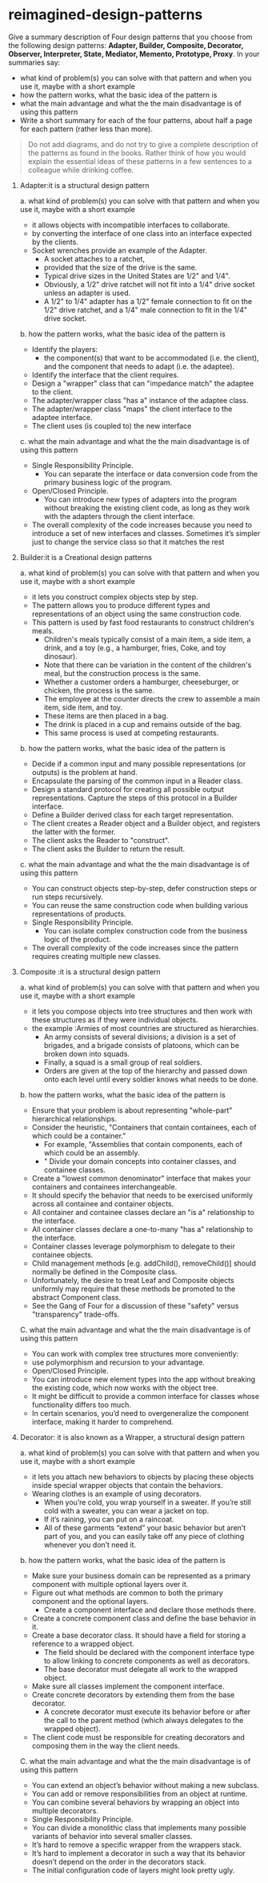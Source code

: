 # reimagined-design-patterns

Give a summary description of Four design patterns that you choose from the following design patterns: **Adapter,  Builder, Composite, Decorator, Observer, Interpreter, State, Mediator, Memento, Prototype, Proxy**. In your summaries say:

- what kind of problem(s) you can solve with that pattern and when you use it, maybe with a short example
- how the pattern works, what the basic idea of the pattern is
- what the main advantage and what the the main disadvantage is of using this pattern
- Write a short summary for each of the four patterns, about half a page for each pattern (rather less than more). 

> Do not add diagrams, and do not try to give a complete description of the patterns as found in the books. Rather think of how you would explain the essential ideas of these patterns in a few sentences to a colleague while drinking coffee.

1. Adapter:it is a structural design pattern

    a. what kind of problem(s) you can solve with that pattern and when you use it, maybe with a short example
   - it allows objects with incompatible interfaces to collaborate. 
   - by converting the interface of one class into an interface expected by the clients. 
   - Socket wrenches provide an example of the Adapter. 
     - A socket attaches to a ratchet, 
     - provided that the size of the drive is the same. 
     - Typical drive sizes in the United States are 1/2" and 1/4". 
     - Obviously, a 1/2" drive ratchet will not fit into a 1/4" drive socket unless an adapter is used. 
     - A 1/2" to 1/4" adapter has a 1/2" female connection to fit on the 1/2" drive ratchet, and a 1/4" male connection to fit in the 1/4" drive socket.
    
    b. how the pattern works, what the basic idea of the pattern is
   - Identify the players: 
     - the component(s) that want to be accommodated (i.e. the client), and the component that needs to adapt (i.e. the adaptee).
   - Identify the interface that the client requires.
   - Design a "wrapper" class that can "impedance match" the adaptee to the client.
   - The adapter/wrapper class "has a" instance of the adaptee class.
   - The adapter/wrapper class "maps" the client interface to the adaptee interface.
   - The client uses (is coupled to) the new interface
    
    c. what the main advantage and what the the main disadvantage is of using this pattern  

   - Single Responsibility Principle. 
     - You can separate the interface or data conversion code from the primary business logic of the program.
   - Open/Closed Principle. 
     - You can introduce new types of adapters into the program without breaking the existing client code, as long as they work with the adapters through the client interface.
   - The overall complexity of the code increases because you need to introduce a set of new interfaces and classes. Sometimes it’s simpler just to change the service class so that it matches the rest 

2. Builder:it is a Creational design patterns

    a. what kind of problem(s) you can solve with that pattern and when you use it, maybe with a short example
   - it lets you construct complex objects step by step. 
   - The pattern allows you to produce different types and representations of an object using the same construction code.
   - This pattern is used by fast food restaurants to construct children's meals. 
     - Children's meals typically consist of a main item, a side item, a drink, and a toy (e.g., a hamburger, fries, Coke, and toy dinosaur). 
     - Note that there can be variation in the content of the children's meal, but the construction process is the same. 
     - Whether a customer orders a hamburger, cheeseburger, or chicken, the process is the same. 
     - The employee at the counter directs the crew to assemble a main item, side item, and toy. 
     - These items are then placed in a bag. 
     - The drink is placed in a cup and remains outside of the bag. 
     - This same process is used at competing restaurants.
    
    b. how the pattern works, what the basic idea of the pattern is
   - Decide if a common input and many possible representations (or outputs) is the problem at hand.
   - Encapsulate the parsing of the common input in a Reader class.
   - Design a standard protocol for creating all possible output representations. Capture the steps of this protocol in a Builder interface.
   - Define a Builder derived class for each target representation.
   - The client creates a Reader object and a Builder object, and registers the latter with the former.
   - The client asks the Reader to "construct".
   - The client asks the Builder to return the result.

    c. what the main advantage and what the the main disadvantage is of using this pattern  
   -  You can construct objects step-by-step, defer construction steps or run steps recursively.
   - You can reuse the same construction code when building various representations of products.
   - Single Responsibility Principle. 
     - You can isolate complex construction code from the business logic of the product.
   - The overall complexity of the code increases since the pattern requires creating multiple new classes.

3. Composite :it is a structural design pattern 

    a. what kind of problem(s) you can solve with that pattern and when you use it, maybe with a short example
   - it lets you compose objects into tree structures and then work with these structures as if they were individual objects. 
   - the example :Armies of most countries are structured as hierarchies. 
     - An army consists of several divisions; a division is a set of brigades, and a brigade consists of platoons, which can be broken down into squads. 
     - Finally, a squad is a small group of real soldiers. 
     - Orders are given at the top of the hierarchy and passed down onto each level until every soldier knows what needs to be done.
    
    b. how the pattern works, what the basic idea of the pattern is
   - Ensure that your problem is about representing "whole-part" hierarchical relationships.
   - Consider the heuristic, "Containers that contain containees, each of which could be a container." 
     - For example, "Assemblies that contain components, each of which could be an assembly.
     - " Divide your domain concepts into container classes, and containee classes.
   - Create a "lowest common denominator" interface that makes your containers and containees interchangeable. 
   - It should specify the behavior that needs to be exercised uniformly across all containee and container objects.
   - All container and containee classes declare an "is a" relationship to the interface.
   - All container classes declare a one-to-many "has a" relationship to the interface.
   - Container classes leverage polymorphism to delegate to their containee objects.
   - Child management methods [e.g. addChild(), removeChild()] should normally be defined in the Composite class. 
   - Unfortunately, the desire to treat Leaf and Composite objects uniformly may require that these methods be promoted to the abstract Component class. 
   - See the Gang of Four for a discussion of these "safety" versus "transparency" trade-offs.

    C. what the main advantage and what the the main disadvantage is of using this pattern  
   -  You can work with complex tree structures more conveniently: 
     - use polymorphism and recursion to your advantage.
   -  Open/Closed Principle. 
     - You can introduce new element types into the app without breaking the existing code, which now works with the object tree.
   -  It might be difficult to provide a common interface for classes whose functionality differs too much. 
     - In certain scenarios, you’d need to overgeneralize the component interface, making it harder to comprehend.

4. Decorator: it is also known as a Wrapper, a structural design pattern 

    a. what kind of problem(s) you can solve with that pattern and when you use it, maybe with a short example
   - it lets you attach new behaviors to objects by placing these objects inside special wrapper objects that contain the behaviors.
   - Wearing clothes is an example of using decorators. 
     - When you’re cold, you wrap yourself in a sweater. If you’re still cold with a sweater, you can wear a jacket on top. 
     - If it’s raining, you can put on a raincoat. 
     - All of these garments “extend” your basic behavior but aren’t part of you, and you can easily take off any piece of clothing whenever you don’t need it.
    
    b. how the pattern works, what the basic idea of the pattern is
   - Make sure your business domain can be represented as a primary component with multiple optional layers over it.
   - Figure out what methods are common to both the primary component and the optional layers. 
     - Create a component interface and declare those methods there.
   - Create a concrete component class and define the base behavior in it.
   - Create a base decorator class. It should have a field for storing a reference to a wrapped object. 
     - The field should be declared with the component interface type to allow linking to concrete components as well as decorators. 
     - The base decorator must delegate all work to the wrapped object.
   - Make sure all classes implement the component interface.
   - Create concrete decorators by extending them from the base decorator. 
     - A concrete decorator must execute its behavior before or after the call to the parent method (which always delegates to the wrapped object).
   -  The client code must be responsible for creating decorators and composing them in the way the client needs.

    C. what the main advantage and what the the main disadvantage is of using this pattern  
   -  You can extend an object’s behavior without making a new subclass.
   -  You can add or remove responsibilities from an object at runtime.
   -  You can combine several behaviors by wrapping an object into multiple decorators.
   -  Single Responsibility Principle. 
     - You can divide a monolithic class that implements many possible variants of behavior into several smaller classes.
   -  It’s hard to remove a specific wrapper from the wrappers stack.
   -  It’s hard to implement a decorator in such a way that its behavior doesn’t depend on the order in the decorators stack.
   -  The initial configuration code of layers might look pretty ugly.


